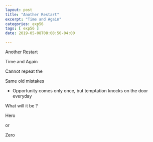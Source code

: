 ```yaml
---
layout: post
title: "Another Restart"
excerpt: "Time and Again"
categories: exp56
tags: [ exp56 ]
date: 2019-05-08T08:08:50-04:00

---
```



Another Restart

Time and Again

Cannot repeat the

Same old mistakes

- Opportunity comes only once, but temptation knocks on the door everyday

What will it be ?

Hero

or

Zero 
